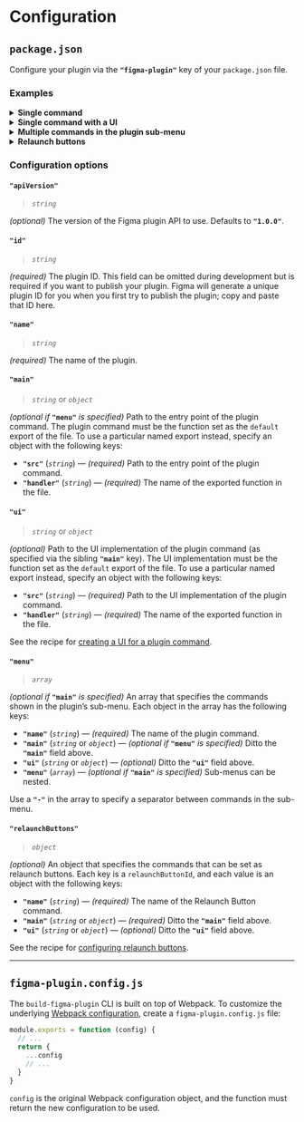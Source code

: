 # Configuration

## `package.json`

Configure your plugin via the **`"figma-plugin"`** key of your `package.json` file.

### Examples

<details>
<summary><strong>Single command</strong></summary>

```json
{
  "figma-plugin": {
    "id": "806532458729477508",
    "name": "Draw Mask Under Selection",
    "main": "src/main.js"
  }
}
```

</details>

<details>
<summary><strong>Single command with a UI</strong></summary>

```json
{
  "figma-plugin": {
    "id": "767379335945775056",
    "name": "Draw Slice Over Selection",
    "main": "src/main.js",
    "ui": "src/ui.js"
  }
}
```

See the recipe for [creating a UI for a plugin command](recipes/ui.md#readme).

</details>

<details>
<summary><strong>Multiple commands in the plugin sub-menu</strong></summary>

```json
{
  "figma-plugin": {
    "id": "837846252158418235",
    "name": "Flatten Selection to Bitmap",
    "menu": [
      {
        "name": "Flatten Selection to Bitmap",
        "main": "src/flatten-selection-to-bitmap/main.js"
      },
      "-",
      {
        "name": "Settings",
        "main": "src/settings/main.js",
        "ui": "src/settings/ui.js"
      }
    ]
  }
}
```

</details>

<details>
<summary><strong>Relaunch buttons</strong></summary>

```json
{
  "figma-plugin": {
    "id": "786286754606650597",
    "name": "Organize Layers",
    "menu": [
      {
        "name": "Organize Layers",
        "main": "src/organize-layers/main.js",
        "ui": "src/organize-layers/ui.js"
      },
      "-",
      {
        "name": "Reset Plugin",
        "main": "src/reset-plugin/main.js"
      }
    ],
    "relaunchButtons": {
      "organizeLayers": {
        "name": "Organize Layers",
        "main": "src/organize-layers/main.js",
        "ui": "src/organize-layers/ui.js"
      }
    }
  }
}
```

See the recipe for [configuring relaunch buttons](recipes/relaunch-buttons.md#readme).

</details>

### Configuration options

#### `"apiVersion"`

> *`string`*

*(optional)* The version of the Figma plugin API to use. Defaults to **`"1.0.0"`**.

#### `"id"`

> *`string`*

*(required)* The plugin ID. This field can be omitted during development but is required if you want to publish your plugin. Figma will generate a unique plugin ID for you when you first try to publish the plugin; copy and paste that ID here.

#### `"name"`

> *`string`*

*(required)* The name of the plugin.

#### `"main"`

> *`string`* or *`object`*

*(optional if* **`"menu"`** *is specified)* Path to the entry point of the plugin command. The plugin command must be the function set as the `default` export of the file. To use a particular named export instead, specify an object with the following keys:

- **`"src"`** (*`string`*) — *(required)* Path to the entry point of the plugin command.
- **`"handler"`** (*`string`*) — *(required)* The name of the exported function in the file.

#### `"ui"`

> *`string`* or *`object`*

*(optional)* Path to the UI implementation of the plugin command (as specified via the sibling **`"main"`** key). The UI implementation must be the function set as the `default` export of the file. To use a particular named export instead, specify an object with the following keys:

- **`"src"`** (*`string`*) — *(required)* Path to the UI implementation of the plugin command.
- **`"handler"`** (*`string`*) — *(required)* The name of the exported function in the file.

See the recipe for [creating a UI for a plugin command](recipes/ui.md#readme).

#### `"menu"`

> *`array`*

*(optional if* **`"main"`** *is specified)* An array that specifies the commands shown in the plugin’s sub-menu. Each object in the array has the following keys:

- **`"name"`** (*`string`*) — *(required)* The name of the plugin command.
- **`"main"`** (*`string`* or *`object`*) — *(optional if* **`"menu"`** *is specified)* Ditto the **`"main"`** field above.
- **`"ui"`** (*`string`* or *`object`*) — *(optional)* Ditto the **`"ui"`** field above.
- **`"menu"`** (*`array`*) — *(optional if* **`"main"`** *is specified)* Sub-menus can be nested.

Use a **`"-"`** in the array to specify a separator between commands in the sub-menu.

#### `"relaunchButtons"`

> *`object`*

*(optional)* An object that specifies the commands that can be set as relaunch buttons. Each key is a `relaunchButtonId`, and each value is an object with the following keys:

- **`"name"`** (*`string`*) — *(required)* The name of the Relaunch Button command.
- **`"main"`** (*`string`* or *`object`*) — *(required)* Ditto the **`"main"`** field above.
- **`"ui"`** (*`string`* or *`object`*) — *(optional)* Ditto the **`"ui"`** field above.

See the recipe for [configuring relaunch buttons](recipes/relaunch-buttons.md#readme).

---

## `figma-plugin.config.js`

The `build-figma-plugin` CLI is built on top of Webpack. To customize the underlying [Webpack configuration](https://webpack.js.org/configuration/), create a `figma-plugin.config.js` file:

```js
module.exports = function (config) {
  // ...
  return {
    ...config
    // ...
  }
}
```

`config` is the original Webpack configuration object, and the function must return the new configuration to be used.
